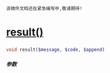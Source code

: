     该微件文档还在紧急编写中,敬请期待!
[result()](http://twinh.github.com/widget/api/result)
=====================================================



### 
```php
void result($message, $code, $append)
```

##### 参数

